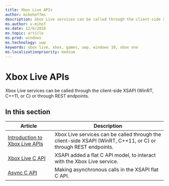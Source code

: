 ```yaml
---
title: Xbox Live APIs
author: mikehoffms
description: Xbox Live services can be called through the client-side XSAPI (WinRT, C++11, or C) or through REST endpoints.
ms.author: v-mihof
ms.date: 12/6/2018
ms.topic: article
ms.prod: windows
ms.technology: uwp
keywords: xbox live, xbox, games, uwp, windows 10, xbox one
ms.localizationpriority: medium
---
```


# Xbox Live APIs

Xbox Live services can be called through the client-side XSAPI (WinRT, C++11, or C) or through REST endpoints.


## In this section

| Article | Description |
|---------|-------------|
| [Introduction to Xbox Live APIs](introduction-to-xbox-live-apis.md) | Xbox Live services can be called through the client-side XSAPI (WinRT, C++11, or C) or through REST endpoints. |
| [Xbox Live C API](xsapi-flat-c.md) | XSAPI added a flat C API model, to interact with the Xbox Live service. |
| [Async C API](flatc-async-patterns.md) | Making asynchronous calls in the XSAPI flat C API. |
